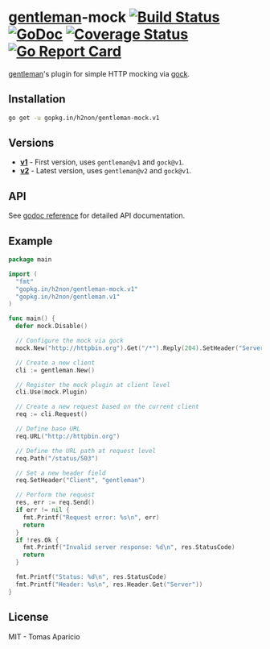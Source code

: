 # [gentleman](https://github.com/h2non/gentleman)-mock [![Build Status](https://travis-ci.org/h2non/gentleman.png)](https://travis-ci.org/h2non/gentleman-mock) [![GoDoc](https://godoc.org/github.com/h2non/gentleman-mock?status.svg)](https://godoc.org/github.com/h2non/gentleman-mock) [![Coverage Status](https://coveralls.io/repos/github/h2non/gentleman-mock/badge.svg?branch=master)](https://coveralls.io/github/h2non/gentleman-mock?branch=master) [![Go Report Card](https://goreportcard.com/badge/github.com/h2non/gentleman-mock)](https://goreportcard.com/report/github.com/h2non/gentleman-mock)

[gentleman](https://github.com/h2non/gentleman)'s plugin for simple HTTP mocking via [gock](https://github.com/h2non/gock).

## Installation

```bash
go get -u gopkg.in/h2non/gentleman-mock.v1
```

## Versions

- **[v1](/tree/v1)** - First version, uses `gentleman@v1` and `gock@v1`.
- **[v2](/tree/master)** - Latest version, uses `gentleman@v2` and `gock@v1`.

## API

See [godoc reference](https://godoc.org/github.com/h2non/gentleman-mock) for detailed API documentation.

## Example

```go
package main

import (
  "fmt"
  "gopkg.in/h2non/gentleman-mock.v1"
  "gopkg.in/h2non/gentleman.v1"
)

func main() {
  defer mock.Disable()

  // Configure the mock via gock
  mock.New("http://httpbin.org").Get("/*").Reply(204).SetHeader("Server", "gock")

  // Create a new client
  cli := gentleman.New()

  // Register the mock plugin at client level
  cli.Use(mock.Plugin)

  // Create a new request based on the current client
  req := cli.Request()

  // Define base URL
  req.URL("http://httpbin.org")

  // Define the URL path at request level
  req.Path("/status/503")

  // Set a new header field
  req.SetHeader("Client", "gentleman")

  // Perform the request
  res, err := req.Send()
  if err != nil {
    fmt.Printf("Request error: %s\n", err)
    return
  }
  if !res.Ok {
    fmt.Printf("Invalid server response: %d\n", res.StatusCode)
    return
  }

  fmt.Printf("Status: %d\n", res.StatusCode)
  fmt.Printf("Header: %s\n", res.Header.Get("Server"))
}
```

## License 

MIT - Tomas Aparicio
